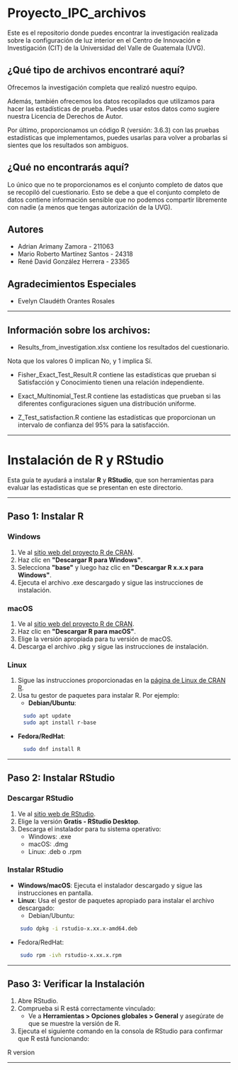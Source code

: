 # Proyecto_IPC_archivos
Este es el repositorio donde puedes encontrar la investigación realizada sobre la configuración de luz interior en el Centro de Innovación e Investigación (CIT) de la Universidad del Valle de Guatemala (UVG).

## ¿Qué tipo de archivos encontraré aquí?
Ofrecemos la investigación completa que realizó nuestro equipo.

Además, también ofrecemos los datos recopilados que utilizamos para hacer las estadísticas de prueba. Puedes usar estos datos como sugiere nuestra Licencia de Derechos de Autor.

Por último, proporcionamos un código R (versión: 3.6.3) con las pruebas estadísticas que implementamos, puedes usarlas para volver a probarlas si sientes que los resultados son ambiguos.

## ¿Qué no encontrarás aquí?
Lo único que no te proporcionamos es el conjunto completo de datos que se recopiló del cuestionario. Esto se debe a que el conjunto completo de datos contiene información sensible que no podemos compartir libremente con nadie (a menos que tengas autorización de la UVG).

## Autores
* Adrian Arimany Zamora - 211063
* Mario Roberto Martínez Santos - 24318
* René David González Herrera - 23365

## Agradecimientos Especiales
* Evelyn Claudéth Orantes Rosales

---
## Información sobre los archivos:
* Results_from_investigation.xlsx contiene los resultados del cuestionario.

Nota que los valores 0 implican No, y 1 implica Sí.

* Fisher_Exact_Test_Result.R contiene las estadísticas que prueban si Satisfacción y Conocimiento tienen una relación independiente.

* Exact_Multinomial_Test.R contiene las estadísticas que prueban si las diferentes configuraciones siguen una distribución uniforme.

* Z_Test_satisfaction.R contiene las estadísticas que proporcionan un intervalo de confianza del 95% para la satisfacción.
---
# Instalación de R y RStudio

Esta guía te ayudará a instalar **R** y **RStudio**, que son herramientas para evaluar las estadisticas que se presentan en este directorio.

---

## Paso 1: Instalar R

### Windows
1. Ve al [sitio web del proyecto R de CRAN](https://cran.r-project.org/).
2. Haz clic en **"Descargar R para Windows"**.
3. Selecciona **"base"** y luego haz clic en **"Descargar R x.x.x para Windows"**.
4. Ejecuta el archivo .exe descargado y sigue las instrucciones de instalación.

### macOS
1. Ve al [sitio web del proyecto R de CRAN](https://cran.r-project.org/).
2. Haz clic en **"Descargar R para macOS"**.
3. Elige la versión apropiada para tu versión de macOS.
4. Descarga el archivo .pkg y sigue las instrucciones de instalación.

### Linux
1. Sigue las instrucciones proporcionadas en la [página de Linux de CRAN R](https://cran.r-project.org/bin/linux/).
2. Usa tu gestor de paquetes para instalar R. Por ejemplo:
   - **Debian/Ubuntu**:
     
```bash
     sudo apt update
     sudo apt install r-base
```
   - **Fedora/RedHat**:
     
```bash
     sudo dnf install R
```

---

## Paso 2: Instalar RStudio

### Descargar RStudio
1. Ve al [sitio web de RStudio](https://posit.co/download/rstudio-desktop/).
2. Elige la versión **Gratis - RStudio Desktop**.
3. Descarga el instalador para tu sistema operativo:
   - Windows: .exe
   - macOS: .dmg
   - Linux: .deb o .rpm

### Instalar RStudio
- **Windows/macOS**: Ejecuta el instalador descargado y sigue las instrucciones en pantalla.
- **Linux**: Usa el gestor de paquetes apropiado para instalar el archivo descargado:
  - Debian/Ubuntu:
    
```bash
    sudo dpkg -i rstudio-x.xx.x-amd64.deb
```
  - Fedora/RedHat:
    
```bash
    sudo rpm -ivh rstudio-x.xx.x.rpm
```

---

## Paso 3: Verificar la Instalación

1. Abre RStudio.
2. Comprueba si R está correctamente vinculado:
   - Ve a **Herramientas > Opciones globales > General** y asegúrate de que se muestre la versión de R.
3. Ejecuta el siguiente comando en la consola de RStudio para confirmar que R está funcionando:
   
R
   version
   
---
